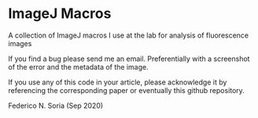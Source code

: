 # ImageJ Macros
A collection of ImageJ macros I use at the lab for analysis of fluorescence images

If you find a bug please send me an email. Preferentially with a screenshot of the error and the metadata of the image. 

If you use any of this code in your article, please acknowledge it by referencing the corresponding paper or eventually this github repository.

Federico N. Soria (Sep 2020)
